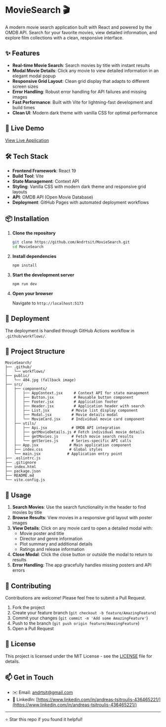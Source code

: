# MovieSearch 🎬

A modern movie search application built with React and powered by the OMDB API. Search for your favorite movies, view detailed information, and explore film collections with a clean, responsive interface.

## ✨ Features

- **Real-time Movie Search**: Search movies by title with instant results
- **Modal Movie Details**: Click any movie to view detailed information in an elegant modal popup
- **Responsive Grid Layout**: Clean grid display that adapts to different screen sizes
- **Error Handling**: Robust error handling for API failures and missing images
- **Fast Performance**: Built with Vite for lightning-fast development and build times
- **Clean UI**: Modern dark theme with vanilla CSS for optimal performance

## 🚀 Live Demo

[View Live Application](https://andrtsit.github.io/MovieSearch/)

## 🛠️ Tech Stack

- **Frontend Framework**: React 19
- **Build Tool**: Vite
- **State Management**: Context API
- **Styling**: Vanilla CSS with modern dark theme and responsive grid layouts
- **API**: OMDB API (Open Movie Database)
- **Deployment**: GitHub Pages with automated deployment workflows

## 📦 Installation

1. **Clone the repository**

   ```bash
   git clone https://github.com/Andrtsit/MovieSearch.git
   cd MovieSearch
   ```

2. **Install dependencies**

   ```bash
   npm install
   ```

3. **Start the development server**

   ```bash
   npm run dev
   ```

4. **Open your browser**

   Navigate to `http://localhost:5173`

## 🚀 Deployment

The deployment is handled through GitHub Actions workflow in `.github/workflows/`.

## 📁 Project Structure

```
MovieSearch/
├── .github/
│   └── workflows/
├── public/
│   └── 404.jpg (fallback image)
├── src/
│   ├── components/
│   │   ├── AppContext.jsx     # Context API for state management
│   │   ├── Button.jsx         # Reusable button component
│   │   ├── Footer.jsx         # Application footer
│   │   ├── Header.jsx         # Application header with search
│   │   ├── List.jsx          # Movie list display component
│   │   ├── Modal.jsx         # Movie details modal
│   │   └── MovieCard.jsx     # Individual movie card component
│   ├── utils/
│   │   ├── Api.jsx           # OMDB API integration
│   │   ├── getMovieDetails.js # Fetch individual movie details
│   │   ├── getMovies.js      # Fetch movie search results
│   │   └── getSeries.js      # Series-specific API calls
│   ├── App.jsx              # Main application component
│   ├── index.css            # Global styles
│   └── main.jsx            # Application entry point
├── .eslintrc.js
├── .gitignore
├── index.html
├── package.json
├── README.md
└── vite.config.js
```

## 🎯 Usage

1. **Search Movies**: Use the search functionality in the header to find movies by title
2. **Browse Results**: View movies in a responsive grid layout with poster images
3. **View Details**: Click on any movie card to open a detailed modal with:
   - Movie poster and title
   - Director and genre information
   - Plot summary and additional details
   - Ratings and release information
4. **Close Modal**: Click the close button or outside the modal to return to results
5. **Error Handling**: The app gracefully handles missing posters and API errors

## 🤝 Contributing

Contributions are welcome! Please feel free to submit a Pull Request.

1. Fork the project
2. Create your feature branch (`git checkout -b feature/AmazingFeature`)
3. Commit your changes (`git commit -m 'Add some AmazingFeature'`)
4. Push to the branch (`git push origin feature/AmazingFeature`)
5. Open a Pull Request

## 📄 License

This project is licensed under the MIT License - see the [LICENSE](LICENSE) file for details.

## 📫 Get in Touch

* ✉️  Email: [andrtsit@gmail.com](mailto:andrtsit@gmail.com)
* 🔗  LinkedIn: [https://www.linkedin.com/in/andreas-tsitroulis-436465221/](https://www.linkedin.com/in/andreas-tsitroulis-436465221/)

---

⭐ Star this repo if you found it helpful!
